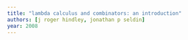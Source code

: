 ```yaml
---
title: "lambda calculus and combinators: an introduction"
authors: [j roger hindley, jonathan p seldin]
year: 2008
---
```

